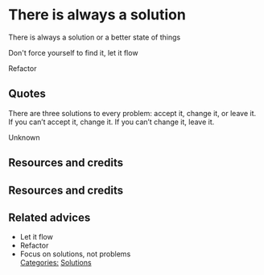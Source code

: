 # There is always a solution

There is always a solution or a better state of things

Don't force yourself to find it, let it flow

Refactor

## Quotes
There are three solutions to every problem: accept it, change it, or leave it. If you can’t accept it, change it. If you can’t change it, leave it.

Unknown
## Resources and credits

## Resources and credits

## Related advices

- Let it flow
- Refactor
- Focus on solutions, not problems<br/>[Categories:](../Categories/index.md) [Solutions](../Categories/Solutions.md)
